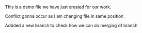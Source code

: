 This is a demo file we have just created for our work.

Conflict gonna occur as I am changing file in same position.

Addded a new branch to check how we can do merging of branch